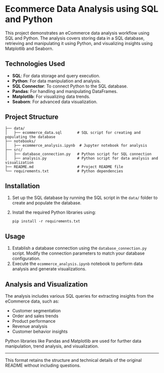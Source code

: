 
# Ecommerce Data Analysis using SQL and Python

This project demonstrates an eCommerce data analysis workflow using SQL and Python. The analysis covers storing data in a SQL database, retrieving and manipulating it using Python, and visualizing insights using Matplotlib and Seaborn.

## Technologies Used

- **SQL**: For data storage and query execution.
- **Python**: For data manipulation and analysis.
- **SQL Connector**: To connect Python to the SQL database.
- **Pandas**: For handling and manipulating DataFrames.
- **Matplotlib**: For visualizing data trends.
- **Seaborn**: For advanced data visualization.

## Project Structure

```
├── data/
│   ├── ecommerce_data.sql       # SQL script for creating and populating the database
├── notebooks/
│   ├── ecommerce_analysis.ipynb  # Jupyter notebook for analysis
├── src/
│   ├── database_connection.py   # Python script for SQL connection
│   ├── analysis.py              # Python script for data analysis and visualization
├── README.md                    # Project README file
└── requirements.txt             # Python dependencies
```

## Installation

1. Set up the SQL database by running the SQL script in the `data/` folder to create and populate the database.
2. Install the required Python libraries using:

    ```
    pip install -r requirements.txt
    ```

## Usage

1. Establish a database connection using the `database_connection.py` script. Modify the connection parameters to match your database configuration.
2. Execute the `ecommerce_analysis.ipynb` notebook to perform data analysis and generate visualizations.

## Analysis and Visualization

The analysis includes various SQL queries for extracting insights from the eCommerce data, such as:
- Customer segmentation
- Order and sales trends
- Product performance
- Revenue analysis
- Customer behavior insights

Python libraries like Pandas and Matplotlib are used for further data manipulation, trend analysis, and visualization.

--- 

This format retains the structure and technical details of the original README without including questions.